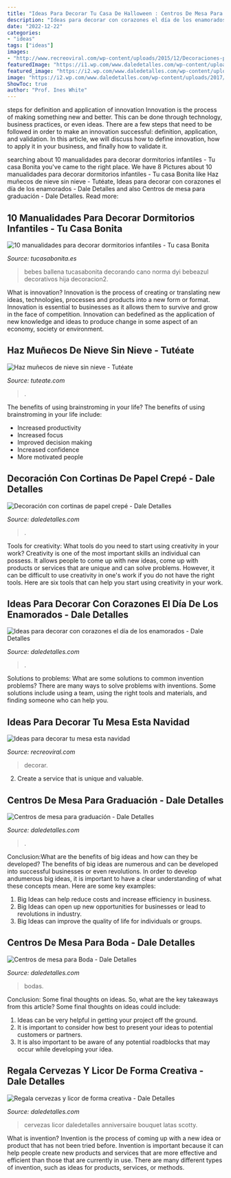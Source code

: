 ```yaml
---
title: "Ideas Para Decorar Tu Casa De Halloween : Centros De Mesa Para Boda"
description: "Ideas para decorar con corazones el día de los enamorados"
date: "2022-12-22"
categories:
- "ideas"
tags: ["ideas"]
images:
- "http://www.recreoviral.com/wp-content/uploads/2015/12/Decoraciones-para-la-mesa-esta-navidad-16.jpg"
featuredImage: "https://i1.wp.com/www.daledetalles.com/wp-content/uploads/2016/02/boda3.jpg?resize=564%2C847"
featured_image: "https://i2.wp.com/www.daledetalles.com/wp-content/uploads/2018/02/decoracion-con-corazones23.jpg?resize=500%2C605"
image: "https://i2.wp.com/www.daledetalles.com/wp-content/uploads/2017/05/regala-cervezas-y-licor-de-forma-creativa5.jpg"
ShowToc: true
author: "Prof. Ines White"
---
```



steps for definition and application of innovation
Innovation is the process of making something new and better. This can be done through technology, business practices, or even ideas. There are a few steps that need to be followed in order to make an innovation successful: definition, application, and validation. In this article, we will discuss how to define innovation, how to apply it in your business, and finally how to validate it.

	

		
searching about 10 manualidades para decorar dormitorios infantiles - Tu casa Bonita you've came to the right place. We have 8 Pictures about 10 manualidades para decorar dormitorios infantiles - Tu casa Bonita like Haz muñecos de nieve sin nieve - Tutéate, Ideas para decorar con corazones el día de los enamorados - Dale Detalles and also Centros de mesa para graduación - Dale Detalles. Read more:
		
    
## 10 Manualidades Para Decorar Dormitorios Infantiles - Tu Casa Bonita

<img loading=lazy src="https://tucasabonita.es/wp-content/uploads/2015/11/manualidades-diy-decorar-dormitorio-infantil-3.jpg" onerror="this.onerror=null;this.src='https://tse1.mm.bing.net/th?id=OIP.Tr3fggQGdAfr3Ce1IG-ICAHaLf&amp;pid=15.1';" alt="10 manualidades para decorar dormitorios infantiles - Tu casa Bonita">

_Source: tucasabonita.es_

>bebes ballena tucasabonita decorando cano norma dyi bebeazul decorativos hija decoracion2. 

	

What is innovation?
Innovation is the process of creating or translating new ideas, technologies, processes and products into a new form or format. Innovation is essential to businesses as it allows them to survive and grow in the face of competition. Innovation can bedefined as the application of new knowledge and ideas to produce change in some aspect of an economy, society or environment.

    
## Haz Muñecos De Nieve Sin Nieve - Tutéate

<img loading=lazy src="http://www.tuteate.com/wp-content/uploads/2014/11/puerta-blanca-decorada-navidad-muneco-de-nieve-snowman.jpg" onerror="this.onerror=null;this.src='https://tse4.mm.bing.net/th?id=OIP.DnU8z4P0pB_Glw3zHKQKOgHaLL&amp;pid=15.1';" alt="Haz muñecos de nieve sin nieve - Tutéate">

_Source: tuteate.com_

>. 

	

The benefits of using brainstroming in your life?
The benefits of using brainstroming in your life include: 
- Increased productivity 
- Increased focus 
- Improved decision making 
- Increased confidence 
- More motivated people

    
## Decoración Con Cortinas De Papel Crepé - Dale Detalles

<img loading=lazy src="https://i0.wp.com/www.daledetalles.com/wp-content/uploads/2016/08/decoracion-con-papel-creppe11.jpg" onerror="this.onerror=null;this.src='https://tse1.mm.bing.net/th?id=OIP.73AYR7cC5FNpTyb599bt2AHaJ5&amp;pid=15.1';" alt="Decoración con cortinas de papel crepé - Dale Detalles">

_Source: daledetalles.com_

>. 

	

Tools for creativity: What tools do you need to start using creativity in your work?
Creativity is one of the most important skills an individual can possess. It allows people to come up with new ideas, come up with products or services that are unique and can solve problems. However, it can be difficult to use creativity in one's work if you do not have the right tools. Here are six tools that can help you start using creativity in your work.

    
## Ideas Para Decorar Con Corazones El Día De Los Enamorados - Dale Detalles

<img loading=lazy src="https://i2.wp.com/www.daledetalles.com/wp-content/uploads/2018/02/decoracion-con-corazones23.jpg?resize=500%2C605" onerror="this.onerror=null;this.src='https://tse1.mm.bing.net/th?id=OIP.JwUDTRK-2dLg8bvMAuV9WwHaI9&amp;pid=15.1';" alt="Ideas para decorar con corazones el día de los enamorados - Dale Detalles">

_Source: daledetalles.com_

>. 

	

Solutions to problems: What are some solutions to common invention problems?
There are many ways to solve problems with inventions. Some solutions include using a team, using the right tools and materials, and finding someone who can help you.

    
## Ideas Para Decorar Tu Mesa Esta Navidad

<img loading=lazy src="http://www.recreoviral.com/wp-content/uploads/2015/12/Decoraciones-para-la-mesa-esta-navidad-16.jpg" onerror="this.onerror=null;this.src='https://tse2.mm.bing.net/th?id=OIP.Fcp7q0qWGy8N_lWloR0ibgHaK7&amp;pid=15.1';" alt="Ideas para decorar tu mesa esta navidad">

_Source: recreoviral.com_

>decorar. 

	

2. Create a service that is unique and valuable.

    
## Centros De Mesa Para Graduación - Dale Detalles

<img loading=lazy src="https://i1.wp.com/www.daledetalles.com/wp-content/uploads/2017/06/graduacion-centros-de-mesa9.jpg" onerror="this.onerror=null;this.src='https://tse3.mm.bing.net/th?id=OIP.JULiFP-zZSbQ8YCZzeOxaQHaLC&amp;pid=15.1';" alt="Centros de mesa para graduación - Dale Detalles">

_Source: daledetalles.com_

>. 

	

Conclusion:What are the benefits of big ideas and how can they be developed?
The benefits of big ideas are numerous and can be developed into successful businesses or even revolutions. In order to develop andumerous big ideas, it is important to have a clear understanding of what these concepts mean. Here are some key examples: 
1. Big Ideas can help reduce costs and increase efficiency in business. 
2. Big Ideas can open up new opportunities for businesses or lead to revolutions in industry. 
3. Big Ideas can improve the quality of life for individuals or groups.

    
## Centros De Mesa Para Boda - Dale Detalles

<img loading=lazy src="https://i1.wp.com/www.daledetalles.com/wp-content/uploads/2016/02/boda3.jpg?resize=564%2C847" onerror="this.onerror=null;this.src='https://tse2.mm.bing.net/th?id=OIP.GEav5BHm2eeypOz3ptsBagHaLH&amp;pid=15.1';" alt="Centros de mesa para Boda - Dale Detalles">

_Source: daledetalles.com_

>bodas. 

	

Conclusion: Some final thoughts on ideas.
So, what are the key takeaways from this article?
Some final thoughts on ideas could include:
1. Ideas can be very helpful in getting your project off the ground.
2. It is important to consider how best to present your ideas to potential customers or partners.
3. It is also important to be aware of any potential roadblocks that may occur while developing your idea.

    
## Regala Cervezas Y Licor De Forma Creativa - Dale Detalles

<img loading=lazy src="https://i2.wp.com/www.daledetalles.com/wp-content/uploads/2017/05/regala-cervezas-y-licor-de-forma-creativa5.jpg" onerror="this.onerror=null;this.src='https://tse4.mm.bing.net/th?id=OIP.tVwxjOWL1Sx6wKbrJFZzbgHaNK&amp;pid=15.1';" alt="Regala cervezas y licor de forma creativa - Dale Detalles">

_Source: daledetalles.com_

>cervezas licor daledetalles anniversaire bouquet latas scotty. 

	

What is invention?
Invention is the process of coming up with a new idea or product that has not been tried before. Invention is important because it can help people create new products and services that are more effective and efficient than those that are currently in use. There are many different types of invention, such as ideas for products, services, or methods.

